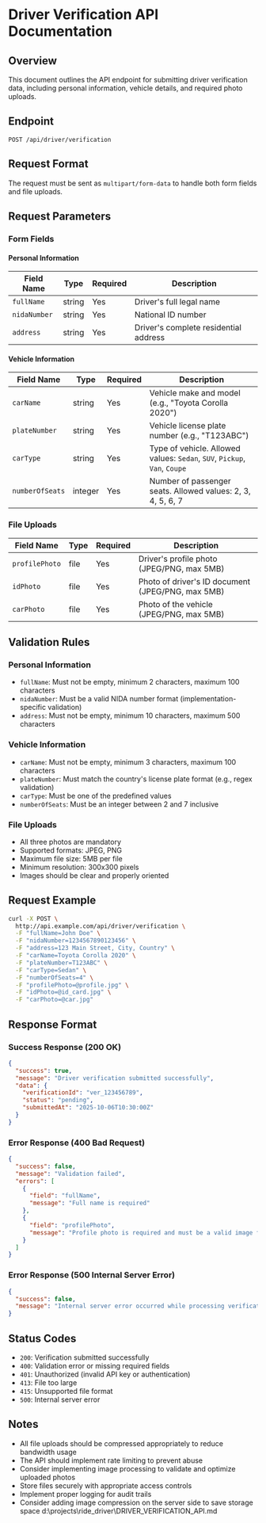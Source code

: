 # Driver Verification API Documentation

## Overview
This document outlines the API endpoint for submitting driver verification data, including personal information, vehicle details, and required photo uploads.

## Endpoint
```
POST /api/driver/verification
```

## Request Format
The request must be sent as `multipart/form-data` to handle both form fields and file uploads.

## Request Parameters

### Form Fields

#### Personal Information
| Field Name | Type | Required | Description |
|------------|------|----------|-------------|
| `fullName` | string | Yes | Driver's full legal name |
| `nidaNumber` | string | Yes | National ID number |
| `address` | string | Yes | Driver's complete residential address |

#### Vehicle Information
| Field Name | Type | Required | Description |
|------------|------|----------|-------------|
| `carName` | string | Yes | Vehicle make and model (e.g., "Toyota Corolla 2020") |
| `plateNumber` | string | Yes | Vehicle license plate number (e.g., "T123ABC") |
| `carType` | string | Yes | Type of vehicle. Allowed values: `Sedan`, `SUV`, `Pickup`, `Van`, `Coupe` |
| `numberOfSeats` | integer | Yes | Number of passenger seats. Allowed values: 2, 3, 4, 5, 6, 7 |

### File Uploads
| Field Name | Type | Required | Description |
|------------|------|----------|-------------|
| `profilePhoto` | file | Yes | Driver's profile photo (JPEG/PNG, max 5MB) |
| `idPhoto` | file | Yes | Photo of driver's ID document (JPEG/PNG, max 5MB) |
| `carPhoto` | file | Yes | Photo of the vehicle (JPEG/PNG, max 5MB) |

## Validation Rules

### Personal Information
- `fullName`: Must not be empty, minimum 2 characters, maximum 100 characters
- `nidaNumber`: Must be a valid NIDA number format (implementation-specific validation)
- `address`: Must not be empty, minimum 10 characters, maximum 500 characters

### Vehicle Information
- `carName`: Must not be empty, minimum 3 characters, maximum 100 characters
- `plateNumber`: Must match the country's license plate format (e.g., regex validation)
- `carType`: Must be one of the predefined values
- `numberOfSeats`: Must be an integer between 2 and 7 inclusive

### File Uploads
- All three photos are mandatory
- Supported formats: JPEG, PNG
- Maximum file size: 5MB per file
- Minimum resolution: 300x300 pixels
- Images should be clear and properly oriented

## Request Example

```bash
curl -X POST \
  http://api.example.com/api/driver/verification \
  -F "fullName=John Doe" \
  -F "nidaNumber=1234567890123456" \
  -F "address=123 Main Street, City, Country" \
  -F "carName=Toyota Corolla 2020" \
  -F "plateNumber=T123ABC" \
  -F "carType=Sedan" \
  -F "numberOfSeats=4" \
  -F "profilePhoto=@profile.jpg" \
  -F "idPhoto=@id_card.jpg" \
  -F "carPhoto=@car.jpg"
```

## Response Format

### Success Response (200 OK)
```json
{
  "success": true,
  "message": "Driver verification submitted successfully",
  "data": {
    "verificationId": "ver_123456789",
    "status": "pending",
    "submittedAt": "2025-10-06T10:30:00Z"
  }
}
```

### Error Response (400 Bad Request)
```json
{
  "success": false,
  "message": "Validation failed",
  "errors": [
    {
      "field": "fullName",
      "message": "Full name is required"
    },
    {
      "field": "profilePhoto",
      "message": "Profile photo is required and must be a valid image file"
    }
  ]
}
```

### Error Response (500 Internal Server Error)
```json
{
  "success": false,
  "message": "Internal server error occurred while processing verification"
}
```

## Status Codes
- `200`: Verification submitted successfully
- `400`: Validation error or missing required fields
- `401`: Unauthorized (invalid API key or authentication)
- `413`: File too large
- `415`: Unsupported file format
- `500`: Internal server error

## Notes
- All file uploads should be compressed appropriately to reduce bandwidth usage
- The API should implement rate limiting to prevent abuse
- Consider implementing image processing to validate and optimize uploaded photos
- Store files securely with appropriate access controls
- Implement proper logging for audit trails
- Consider adding image compression on the server side to save storage space</content>
<parameter name="filePath">d:\projects\ride_driver\DRIVER_VERIFICATION_API.md